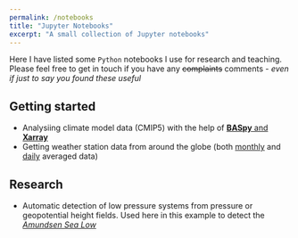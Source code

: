 ```yaml
---
permalink: /notebooks
title: "Jupyter Notebooks"
excerpt: "A small collection of Jupyter notebooks"
---
```


Here I have listed some `Python` notebooks I use for research and teaching. Please feel free to get in touch if you have any ~~complaints~~ comments - _even if just to say you found these useful_

## Getting started
* Analysiing climate model data (CMIP5) with the help of [**BASpy** and **Xarray**](/notebooks/xarray_examples) 
* Getting weather station data from around the globe (both [monthly](/notebooks/ghcn_monthly) and [daily](/notebooks/ghcn_daily) averaged data) 

## Research
* Automatic detection of low pressure systems from pressure or geopotential height fields. Used here in this example to detect the [_Amundsen Sea Low_](/notebooks/asl_detection)

